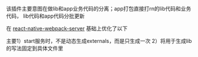 该插件主要意图在做lib和app业务代码的分离；app打包直接打rn的lib代码和业务代码，
lib代码和app代码分批更新

在 [react-native-webpack-server](https://github.com/mjohnston/react-native-webpack-server)
基础上优化了以下

主要1）start服务时，不是动态生成externals，而是只生成一次
2）将用于生成lib的写法固定到具体文件里